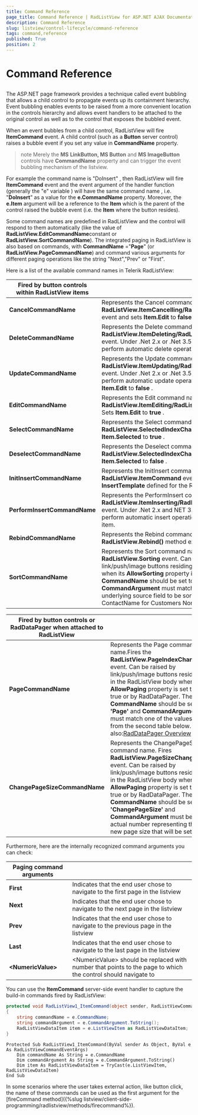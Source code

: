 ```yaml
---
title: Command Reference
page_title: Command Reference | RadListView for ASP.NET AJAX Documentation
description: Command Reference
slug: listview/control-lifecycle/command-reference
tags: command,reference
published: True
position: 2
---
```


# Command Reference



##  

The ASP.NET page framework provides a technique called event bubbling that allows a child control to propagate events up its containment hierarchy. Event bubbling enables events to be raised from a more convenient location in the controls hierarchy and allows event handlers to be attached to the original control as well as to the control that exposes the bubbled event.

When an event bubbles from a child control, RadListView will fire **ItemCommand** event. A child control (such as a **Button** server control) raises a bubble event if you set any value in **CommandName** property.

>note Merely the **MS**  **LinkButton, MS Button** and **MS ImageButton** controls have **CommandName** property and can trigger the event bubbling mechanism of the listview.
>


For example the command name is "DoInsert" , then RadListView will fire **ItemCommand** event and the event argument of the handler function (generally the "e" variable ) will have the same command name , i.e. "**DoInsert**" as a value for the **e.CommandName** property. Moreover, the **e.Item** argument will be a reference to the **Item** which is the parent of the control raised the bubble event (i.e. the **Item** where the button resides).

Some command names are predefined in RadListView and the control will respond to them automatically (like the value of **RadListView.EditCommandName**constant or **RadListView.SortCommandName**). The integrated paging in RadListView is also based on commands, with **CommandName** ="**Page**" (or **RadListView.PageCommandName**) and command various arguments for different paging operations like the string "Next","Prev" or "First".

Here is a list of the available command names in Telerik RadListView:


| Fired by button controls within RadListView items |  |
| ------ | ------ |
| **CancelCommandName** |Represents the Cancel command name. Fires **RadListView.ItemCancelling/RadListView.ItemCancelled** event and sets **Item.Edit** to **false** for the parent Item.|
| **DeleteCommandName** |Represents the Delete command name. Fires **RadListView.ItemDeleting/RadListView.ItemDeleted** event. Under .Net 2.x or .Net 3.5 this command can perform automatic delete operation.|
| **UpdateCommandName** |Represents the Update command name. Fires **RadListView.ItemUpdating/RadListView.ItemUpdated** event. Under .Net 2.x or .Net 3.5 this command can perform automatic update operation and then set **Item.Edit** to **false** .|
| **EditCommandName** |Represents the Edit command name. Fires **RadListView.ItemEditing/RadListView.ItemEdited** event. Sets **Item.Edit** to **true** .|
| **SelectCommandName** |Represents the Select command name. Fires **RadListView.SelectedIndexChanged** event. Sets **Item.Selected** to **true** .|
| **DeselectCommandName** |Represents the Deselect command name. Fires **RadListView.SelectedIndexChanged** event. **Sets Item.Selected** to **false** .|
| **InitInsertCommandName** |Represents the InitInsert command name. Fires **RadListView.ItemCommand** event and renders the **InsertTemplate** defined for the RadListView instance|
| **PerformInsertCommandName** |Represents the PerformInsert command name. Fires **RadListView.ItemInserting/RadListView.ItemInserted** event. Under .Net 2.x and NET 3.5 this command can perform automatic insert operation and close the insert item.|
| **RebindCommandName** |Represents the Rebind command name. Forces **RadListView.Rebind()** method execution|
| **SortCommandName** |Represents the Sort command name.Fires **RadListView.Sorting** event. Can be raised by link/push/image buttons residing in the RadListView body when its **AllowSorting** property is set to true. Their **CommandName** should be set to **'Sort'** and **CommandArgument** must match the name of the underlying source field to be sorted (for example ContactName for Customers Northwind table).|


| Fired by button controls or RadDataPager when attached to RadListView |  |
| ------ | ------ |
| **PageCommandName** |Represents the Page command name.Fires the **RadListView.PageIndexChanged** event. Can be raised by link/push/image buttons residing in the RadListView body when its **AllowPaging** property is set to true or by RadDataPager. Their **CommandName** should be set to **'Page'** and **CommandArgument** must match one of the values from the second table below. See also:[RadDataPager Overview](http://www.telerik.com/help/aspnet-ajax/datapager-overview.html)|
| **ChangePageSizeCommandName** |Represents the ChangePageSize command name. Fires **RadListView.PageSizeChanged** event. Can be raised by link/push/image buttons residing in the RadListView body when its **AllowPaging** property is set to true or by RadDataPager. Their **CommandName** should be set to **'ChangePageSize'** and **CommandArgument** must be the actual number representing the new page size that will be set.|

Furthermore, here are the internally recognized command arguments you can check:


| Paging command arguments |  |
| ------ | ------ |
| **First** |Indicates that the end user chose to navigate to the first page in the listview|
| **Next** |Indicates that the end user chose to navigate to the next page in the listview|
| **Prev** |Indicates that the end user chose to navigate to the previous page in the listview|
| **Last** |Indicates that the end user chose to navigate to the last page in the listview|
| **\<NumericValue\>** |\<NumericValue\> should be replaced with number that points to the page to which the control should navigate to|

You can use the **ItemCommand** server-side event handler to capture the build-in commands fired by RadListView:

````C#
protected void RadListView1_ItemCommand(object sender, RadListViewCommandEventArgs e)
{
    string commandName = e.CommandName;
    string commandArgument = e.CommandArgument.ToString();
    RadListViewDataItem item = e.ListViewItem as RadListViewDataItem;
}     
````
````VB
Protected Sub RadListView1_ItemCommand(ByVal sender As Object, ByVal e As RadListViewCommandEventArgs)
    Dim commandName As String = e.CommandName
    Dim commandArgument As String = e.CommandArgument.ToString()
    Dim item As RadListViewDataItem = TryCast(e.ListViewItem, RadListViewDataItem)
End Sub
````

In some scenarios where the user takes external action, like button click, the name of these commands can be used as the first argument for the [fireCommand method]({%slug listview/client-side-programming/radlistview/methods/firecommand%}).
